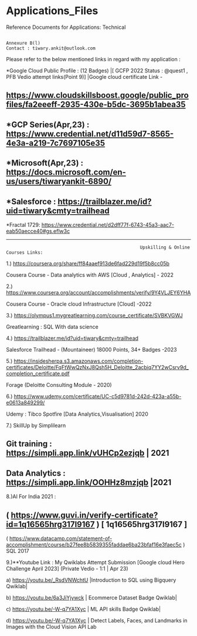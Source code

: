 # Applications_Files
Reference Documents for Applications: Technical 


                                                                    Annexure B(l)                                                                                      Contact : tiwary.ankit@outlook.com
Please refer to the below mentioned links in regard with my application : 

*Google Cloud Public Profile : (12 Badges)
 |[ GCFP 2022 Status : @quest1 , PFB Vedio attempt links(Point 9)] |Google cloud certificate Link - 

https://www.cloudskillsboost.google/public_profiles/fa2eeeff-2935-430e-b5dc-3695b1abea35
---------------------------------------------------------------------------------
*GCP Series(Apr,23) : https://www.credential.net/d11d59d7-8565-4e3a-a219-7c7697105e35
---------------------------------------------------------------------------------
*Microsoft(Apr,23)  : https://docs.microsoft.com/en-us/users/tiwaryankit-6890/
---------------------------------------------------------------------------------
*Salesforce :      https://trailblazer.me/id?uid=tiwary&cmty=trailhead
---------------------------------------------------------------------------------
*Fractal 1729:  https://www.credential.net/d2dff77f-6743-45a3-aac7-eab50aecce40#gs.eflw3c
___________________________________________________________________________________________________________________________________________

                                                       Upskilling & Online Courses Links: 
1.) https://coursera.org/share/ff84aaef913de6fad229d19f5b8cc05b  

Cousera Course - Data analytics with AWS  [Cloud , Analytics] - 2022


2.)  https://www.coursera.org/account/accomplishments/verify/9Y4VLJEY6YHA 

 Cousera Course - Oracle cloud Infrastructure [Cloud] -2022
 
 
3.)  https://olympus1.mygreatlearning.com/course_certificate/SVBKVGWJ 

  Greatlearning : SQL With data science 


4.)    https://trailblazer.me/id?uid=tiwary&cmty=trailhead

Salesforce Trailhead  - (Mountaineer) 18000 Points, 34+ Badges  -2023


5.)
https://insidesherpa.s3.amazonaws.com/completion-certificates/Deloitte/FqFtWwQzNxJ8Qsh5H_Deloitte_2acbiq7YY2wCsrv9d_completion_certificate.pdf
      
Forage (Deloitte Consulting Module - 2020)

6.) https://www.udemy.com/certificate/UC-c5d9781d-242d-423a-a55b-e0613a849299/  

Udemy : Tibco Spotfire  [Data Analytics,Visualisation] 2020

7.) SkillUp by Simplilearn

Git training :        https://simpli.app.link/vUHCp2ezjqb       | 2021
--------------------------------------------------------------------------------------------------------------------------------
Data Analytics :    https://simpli.app.link/OOHHz8mzjqb       |2021
 --------------------------------------------------------------------------------------------------------------------------------
8.)AI For India 2021 :  

( https://www.guvi.in/verify-certificate?id=1q16565hrg317I9167 )  [ 1q16565hrg317I9167 ] 
--------------------------------------------------------------------------------------------------------------------------------
( https://www.datacamp.com/statement-of-accomplishment/course/b27fee8b5839355faddae6ba23bfaf16e3faec5c )  SQL 2017

9.)**Youtube Link : My Qwiklabs Attempt Submission [Google cloud Hero Challenge April 2023]  (Private Vedio - 1:1 | Apr 23)

 
a)  https://youtu.be/_RsdVNWchtU        |Introduction to SQL using Bigquery Qwiklab|


b)  https://youtu.be/6a3JiYjywck        | Ecommerce Dataset Badge Qwiklab|


c)  https://youtu.be/-W-q7YA1Xyc        | ML API skills Badge Qwiklab|


d)  https://youtu.be/-W-q7YA1Xyc        | Detect Labels, Faces, and Landmarks in Images with the Cloud Vision API Lab



